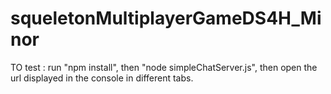 # squeletonMultiplayerGameDS4H_Minor

TO test : run "npm install", then "node simpleChatServer.js", then open the url displayed in the console in different tabs.
